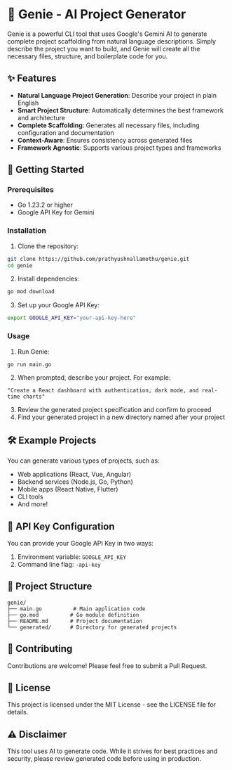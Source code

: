 # 🧞 Genie - AI Project Generator

Genie is a powerful CLI tool that uses Google's Gemini AI to generate complete project scaffolding from natural language descriptions. Simply describe the project you want to build, and Genie will create all the necessary files, structure, and boilerplate code for you.

## ✨ Features

- **Natural Language Project Generation**: Describe your project in plain English
- **Smart Project Structure**: Automatically determines the best framework and architecture
- **Complete Scaffolding**: Generates all necessary files, including configuration and documentation
- **Context-Aware**: Ensures consistency across generated files
- **Framework Agnostic**: Supports various project types and frameworks

## 🚀 Getting Started

### Prerequisites

- Go 1.23.2 or higher
- Google API Key for Gemini

### Installation

1. Clone the repository:
```bash
git clone https://github.com/prathyushnallamothu/genie.git
cd genie
```

2. Install dependencies:
```bash
go mod download
```

3. Set up your Google API Key:
```bash
export GOOGLE_API_KEY="your-api-key-here"
```

### Usage

1. Run Genie:
```bash
go run main.go
```

2. When prompted, describe your project. For example:
```
"Create a React dashboard with authentication, dark mode, and real-time charts"
```

3. Review the generated project specification and confirm to proceed
4. Find your generated project in a new directory named after your project

## 🛠️ Example Projects

You can generate various types of projects, such as:
- Web applications (React, Vue, Angular)
- Backend services (Node.js, Go, Python)
- Mobile apps (React Native, Flutter)
- CLI tools
- And more!

## 🔑 API Key Configuration

You can provide your Google API Key in two ways:
1. Environment variable: `GOOGLE_API_KEY`
2. Command line flag: `-api-key`

## 📝 Project Structure

```
genie/
├── main.go          # Main application code
├── go.mod          # Go module definition
├── README.md       # Project documentation
└── generated/      # Directory for generated projects
```

## 🤝 Contributing

Contributions are welcome! Please feel free to submit a Pull Request.

## 📄 License

This project is licensed under the MIT License - see the LICENSE file for details.

## ⚠️ Disclaimer

This tool uses AI to generate code. While it strives for best practices and security, please review generated code before using in production.
